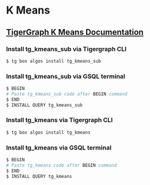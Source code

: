 # K Means
## [TigerGraph K Means Documentation](https://docs.tigergraph.com/tigergraph-platform-overview/graph-algorithm-library#https://raw.githubusercontent.com/tigergraph/gsql-graph-algorithms/master/algorithms/schema-free/kmeans.gsql)

### Install tg_kmeans_sub via Tigergraph CLI

```bash
$ tg box algos install tg_kmeans_sub
```

### Install tg_kmeans_sub via GSQL terminal

```bash
$ BEGIN
# Paste tg_kmeans_sub code after BEGIN command
$ END 
$ INSTALL QUERY tg_kmeans_sub
```
### Install tg_kmeans via Tigergraph CLI

```bash
$ tg box algos install tg_kmeans
```

### Install tg_kmeans via GSQL terminal

```bash
$ BEGIN
# Paste tg_kmeans code after BEGIN command
$ END 
$ INSTALL QUERY tg_kmeans
```